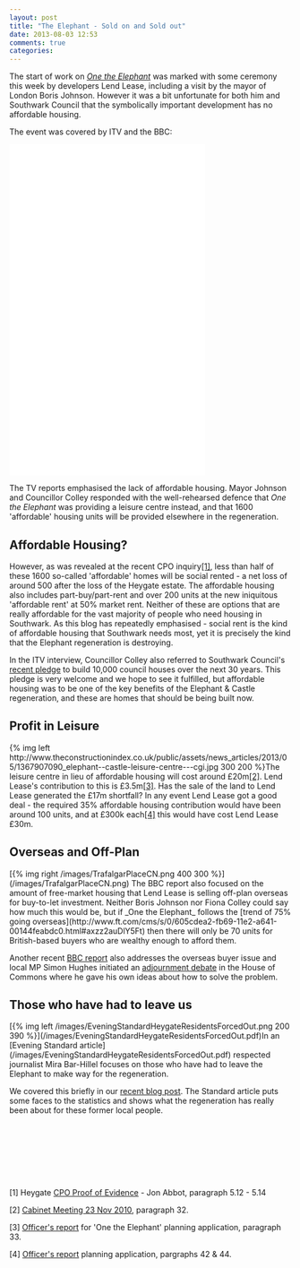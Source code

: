 ```yaml
---
layout: post
title: "The Elephant - Sold on and Sold out"
date: 2013-08-03 12:53
comments: true
categories: 
---
```

The start of work on [_One the Elephant_](http://www.london-se1.co.uk/news/view/6463) was marked with some ceremony this week by developers Lend Lease, including a visit by the mayor of London Boris Johnson. However it was a bit unfortunate for both him and Southwark Council that the symbolically important development has no affordable housing. 

The event was covered by ITV and the BBC:
<iframe width="350" height="197" src="//www.youtube.com/embed/c0tgOPOI1IE" frameborder="0" allowfullscreen></iframe>

<iframe width="350" height="197" src="//www.youtube.com/embed/WZRV4KMxuEk" frameborder="0" allowfullscreen></iframe>

<iframe width="350" height="197" src="//www.youtube.com/embed/uRSorzbUH94" frameborder="0" allowfullscreen></iframe>


The TV reports emphasised the lack of affordable housing. Mayor Johnson and Councillor Colley responded with the well-rehearsed defence that _One the Elephant_ was providing a leisure centre instead, and that 1600 'affordable' housing units will be provided elsewhere in the regeneration. 

<h2>Affordable Housing?</h2>
However, as was revealed at the recent CPO inquiry<a href="#footnote-1">[1]</a>, less than half of these 1600 so-called 'affordable' homes will be social rented - a net loss of around 500 after the loss of the Heygate estate. The affordable housing also includes part-buy/part-rent and over 200 units at the new iniquitous 'affordable rent' at 50% market rent. Neither of these are options that are really affordable for the vast majority of people who need housing in Southwark. As this blog has repeatedly emphasised - social rent is the kind of affordable housing that Southwark needs most, yet it is precisely the kind that the Elephant regeneration is destroying.

In the ITV interview, Councillor Colley also referred to Southwark Council's [recent pledge](http://www.southwark.gov.uk/news/article/1301/council_bucks_national_trend_and_promises_vast_increase_in_number_of_council_houses) to build 10,000 council houses over the next 30 years. This pledge is very welcome and we hope to see it fulfilled, but affordable housing was to be one of the key benefits of the Elephant & Castle regeneration, and these are homes that should be being built now.


<h2>Profit in Leisure</h2>
{% img left http://www.theconstructionindex.co.uk/public/assets/news_articles/2013/05/1367907090_elephant--castle-leisure-centre---cgi.jpg 300 200 %}The leisure centre in lieu of affordable housing will cost around £20m<a href="#footnote-2">[2]</a>. Lend Lease's contribution to this is £3.5m<a href="#footnote-3">[3]</a>. Has the sale of the land to Lend Lease generated the £17m shortfall? In any event Lend Lease got a good deal - the required 35% affordable housing contribution would have been around 100 units, and at £300k each<a href="#footnote-4">[4]</a> this would have cost Lend Lease £30m.



<h2>Overseas and Off-Plan</h2>
[{% img right /images/TrafalgarPlaceCN.png 400 300 %}](/images/TrafalgarPlaceCN.png) The BBC report also focused on the amount of free-market housing that Lend Lease is selling off-plan overseas for buy-to-let investment. Neither Boris Johnson nor Fiona Colley could say how much this would be, but if _One the Elephant_ follows the [trend of 75% going overseas](http://www.ft.com/cms/s/0/605cdea2-fb69-11e2-a641-00144feabdc0.html#axzz2auDlY5Ft) then there will only be 70 units for British-based buyers who are wealthy enough to afford them. 
 

Another recent [BBC report](http://youtu.be/7yuT3RlR1Zc) also addresses the overseas buyer issue and local MP Simon Hughes initiated an [adjournment debate](http://www.bbc.co.uk/democracylive/house-of-lords-22992949) in the House of Commons where he gave his own ideas about how to solve the problem. 

<h2>Those who have had to leave us</h2>
[{% img left /images/EveningStandardHeygateResidentsForcedOut.png 200 390 %}](/images/EveningStandardHeygateResidentsForcedOut.pdf)In an [Evening Standard article](/images/EveningStandardHeygateResidentsForcedOut.pdf) respected journalist Mira Bar-Hillel focuses on those who have had to leave the Elephant to make way for the regeneration.

We covered this briefly in our [recent blog post](/blog/2013/06/08/the-heygate-diaspora/). The Standard article puts some faces to the statistics and shows what the regeneration has really been about for these former local people. 

</br>
</br>
</br>
</br>
</br>
</br>





<p id="footnote-1">[1] Heygate <a href="http://www.southwark.gov.uk/download/8171/proofs_of_evidence__jon_abbot__final_proof">CPO Proof of Evidence</a> - Jon Abbot, paragraph 5.12 - 5.14 </p>  
<p id="footnote-2">[2] <a href="http://moderngov.southwark.gov.uk/documents/s14160/Elephant%20and%20Castle%20-%20Provision%20of%20a%20New%20Leisure%20Facility.pdf">Cabinet Meeting 23 Nov 2010</a>, paragraph 32.  
<p id="footnote-3">[3] <a href="http://moderngov.southwark.gov.uk/documents/s32824/Report.pdf">Officer's report</a> for 'One the Elephant' planning application, paragraph 33.  
<p id="footnote-4">[4] <a href="http://moderngov.southwark.gov.uk/documents/s32824/Report.pdf">Officer's report</a> planning application, pargraphs 42 & 44.
